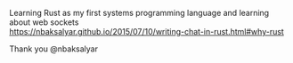 Learning Rust as my first systems programming language and learning about web sockets  
https://nbaksalyar.github.io/2015/07/10/writing-chat-in-rust.html#why-rust

Thank you @nbaksalyar

